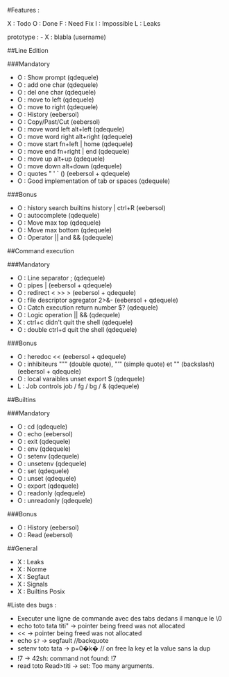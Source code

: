 #Features :

X : Todo
O : Done
F : Need Fix
I : Impossible
L : Leaks

prototype : - X : blabla (username)

##Line Edition

###Mandatory

- O : Show prompt (qdequele)
- O : add one char (qdequele)
- O : del one char (qdequele)
- O : move to left (qdequele)
- O : move to right (qdequele)
- O : History (eebersol)
- O : Copy/Past/Cut (eebersol)
- O : move word left alt+left (qdequele)
- O : move word right alt+right (qdequele)
- O : move start fn+left | home (qdequele)
- O : move end fn+right | end (qdequele)
- O : move up alt+up (qdequele)
- O : move down alt+down (qdequele)
- O : quotes " ' ` () (eebersol + qdequele)
- O : Good implementation of tab or spaces (qdequele)

###Bonus

- O : history search builtins history | ctrl+R (eebersol)
- O : autocomplete (qdequele)
- O : Move max top (qdequele)
- O : Move max bottom (qdequele)
- O : Operator || and && (qdequele)

##Command execution

###Mandatory

- O : Line separator ; (qdequele)
- O : pipes | (eebersol + qdequele)
- O : redirect  < >> > (eebersol + qdequele)
- O : file descriptor agregator 2>&- (eebersol + qdequele)
- O : Catch execution return number $? (qdequele)
- O : Logic operation || && (qdequele)
- X : ctrl+c didn't quit the shell (qdequele)
- O : double ctrl+d quit the shell (qdequele)

###Bonus

- O : heredoc << (eebersol + qdequele)
- O : inhibiteurs """ (double quote), "’" (simple quote) et "\" (backslash) (eebersol + qdequele)
- O : local varaibles unset export $ (qdequele)
- L : Job controls job / fg / bg / & (qdequele)

##Builtins

###Mandatory

- O : cd (qdequele)
- O : echo (eebersol)
- O : exit (qdequele)
- O : env (qdequele)
- O : setenv (qdequele)
- O : unsetenv (qdequele)
- O : set (qdequele)
- O : unset (qdequele)
- O : export (qdequele)
- O : readonly (qdequele)
- O : unreadonly (qdequele)

###Bonus

- O : History (eebersol)
- O : Read (eebersol)

##General

- X : Leaks
- X : Norme
- X : Segfaut
- X : Signals
- X : Builtins Posix

#Liste des bugs :

- Executer une ligne de commande avec des tabs dedans il manque le \0
- echo toto tata titi" -> pointer being freed was not allocated
- << -> pointer being freed was not allocated
- echo `$?` -> segfault //backquote
- setenv toto tata -> p=0�k� // on free la key et la value sans la dup
- !7 -> 42sh: command not found: !7
- read toto
Read>titi -> set: Too many arguments.